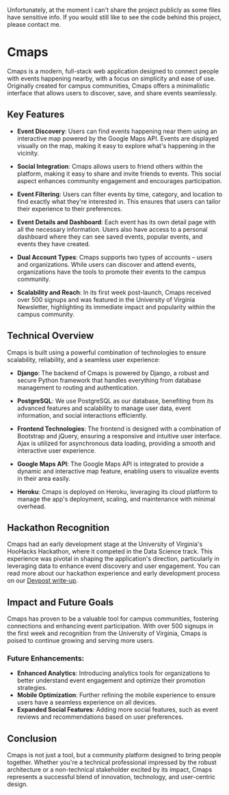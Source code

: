 Unfortunately, at the moment I can't share the project publicly as some files have sensitive info. 
If you would still like to see the code behind this project, please contact me.

# Cmaps

Cmaps is a modern, full-stack web application designed to connect people with events happening nearby, with a focus on simplicity and ease of use. Originally created for campus communities, Cmaps offers a minimalistic interface that allows users to discover, save, and share events seamlessly.

## Key Features

- **Event Discovery**: Users can find events happening near them using an interactive map powered by the Google Maps API. Events are displayed visually on the map, making it easy to explore what's happening in the vicinity.
  
- **Social Integration**: Cmaps allows users to friend others within the platform, making it easy to share and invite friends to events. This social aspect enhances community engagement and encourages participation.

- **Event Filtering**: Users can filter events by time, category, and location to find exactly what they're interested in. This ensures that users can tailor their experience to their preferences.

- **Event Details and Dashboard**: Each event has its own detail page with all the necessary information. Users also have access to a personal dashboard where they can see saved events, popular events, and events they have created.

- **Dual Account Types**: Cmaps supports two types of accounts – users and organizations. While users can discover and attend events, organizations have the tools to promote their events to the campus community.

- **Scalability and Reach**: In its first week post-launch, Cmaps received over 500 signups and was featured in the University of Virginia Newsletter, highlighting its immediate impact and popularity within the campus community.

## Technical Overview

Cmaps is built using a powerful combination of technologies to ensure scalability, reliability, and a seamless user experience:

- **Django**: The backend of Cmaps is powered by Django, a robust and secure Python framework that handles everything from database management to routing and authentication.
  
- **PostgreSQL**: We use PostgreSQL as our database, benefiting from its advanced features and scalability to manage user data, event information, and social interactions efficiently.

- **Frontend Technologies**: The frontend is designed with a combination of Bootstrap and jQuery, ensuring a responsive and intuitive user interface. Ajax is utilized for asynchronous data loading, providing a smooth and interactive user experience.

- **Google Maps API**: The Google Maps API is integrated to provide a dynamic and interactive map feature, enabling users to visualize events in their area easily.

- **Heroku**: Cmaps is deployed on Heroku, leveraging its cloud platform to manage the app's deployment, scaling, and maintenance with minimal overhead.

## Hackathon Recognition

Cmaps had an early development stage at the University of Virginia's HooHacks Hackathon, where it competed in the Data Science track. This experience was pivotal in shaping the application's direction, particularly in leveraging data to enhance event discovery and user engagement. You can read more about our hackathon experience and early development process on our [Devpost write-up](https://devpost.com/software/cmaps).

## Impact and Future Goals

Cmaps has proven to be a valuable tool for campus communities, fostering connections and enhancing event participation. With over 500 signups in the first week and recognition from the University of Virginia, Cmaps is poised to continue growing and serving more users.

### Future Enhancements:

- **Enhanced Analytics**: Introducing analytics tools for organizations to better understand event engagement and optimize their promotion strategies.
- **Mobile Optimization**: Further refining the mobile experience to ensure users have a seamless experience on all devices.
- **Expanded Social Features**: Adding more social features, such as event reviews and recommendations based on user preferences.

## Conclusion

Cmaps is not just a tool, but a community platform designed to bring people together. Whether you're a technical professional impressed by the robust architecture or a non-technical stakeholder excited by its impact, Cmaps represents a successful blend of innovation, technology, and user-centric design.

